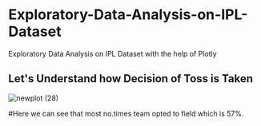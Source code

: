 # Exploratory-Data-Analysis-on-IPL-Dataset
Exploratory Data Analysis on IPL Dataset with the help of Plotly
## Let's Understand how Decision of Toss is Taken
![newplot (28)](https://user-images.githubusercontent.com/55452866/88063323-888a2600-cb87-11ea-9c09-7bf1566aa5f8.png)

#Here we can see that most no.times team opted to field which is 57%. 

